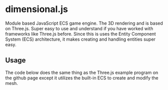# dimensional.js
Module based JavaScript ECS game engine. The 3D rendering and is based on Three.js. Super easy to use and understand if you have worked with frameworks like Three.js before. Since this is uses the Entity Component System (ECS) architecture, it makes creating and handling entities super easy.

## Usage
The code below does the same thing as the Three.js example program on the github page except it utilizes the built-in ECS to create and modify the mesh.